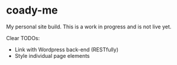 coady-me
========

My personal site build. This is a work in progress and is not live yet.

Clear TODOs:

- Link with Wordpress back-end (RESTfully)
- Style individual page elements
